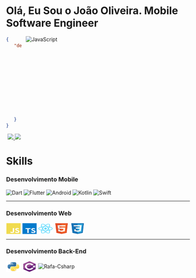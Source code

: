 # Olá, Eu Sou o João Oliveira. Mobile Software Engineer


<img src="https://i.pinimg.com/originals/81/17/8b/81178b47a8598f0c81c4799f2cdd4057.gif" 
padding="10px" style="vertical-align:middle;margin-left:10px" height = "305" width="450px" align="right" alt="JavaScript">

~~~json
{
   "desenvolvedor mobile": {
       "id": 1,
       "nome": "João Oliveira",
       "idade": 44,
       "sexo": "Masculino",
       "profissao": "Mobile Software Engineer"
       "localizacao":[
           {
                "cidade": "Praia Grande",
                "estado": "SP"
           }
       ] 
   }
}
~~~

<div align="center">
  <a href="https://oliveiradg.github.io/Meu-Portifolio/#home">
 <!-- <img height="180em" src="https://github-readme-stats.vercel.app/api?username=oliveiradg&show_icons=true&theme=react&include_all_commits=true&count_private=true"/>-->
  <img height="180em" src="https://github-readme-stats.vercel.app/api/top-langs/?username=oliveiradg&layout=compact&hide=python,css,html,javascript,powershell,cmake,c%2B%2B&theme=react"/>
  <img height='180em' src='https://github-readme-streak-stats.herokuapp.com?user=oliveiradg&theme=react&date_format=j%20M%5B%20Y%5D&fire=DD0000&ring=52DD81&dates=52DD81&stroke=ABCFDD'>
   </a>  
</div>

# Skills

### Desenvolvimento Mobile

<div>
   <img align="center" alt="Dart" height="40" width="40" src="https://cdn.jsdelivr.net/gh/devicons/devicon/icons/dart/dart-plain-wordmark.svg">
   <img align="center" alt="Flutter" height="30" width="40" src="https://cdn.jsdelivr.net/gh/devicons/devicon/icons/flutter/flutter-original.svg">  
   <img align="center" alt="Android" height="40" width="40" src="https://cdn.jsdelivr.net/gh/devicons/devicon/icons/android/android-plain-wordmark.svg">
   <img align="center" alt="Kotlin" height="30" width="40" src="https://cdn.jsdelivr.net/gh/devicons/devicon/icons/kotlin/kotlin-original.svg">
   <img align="center" alt="Swift" height="30" width="40" src="https://cdn.jsdelivr.net/gh/devicons/devicon/icons/swift/swift-original.svg">  
</div>
<hr>

### Desenvolvimento Web 

<div> 
  <img align="center" alt="Js" height="30" width="40" src="https://raw.githubusercontent.com/devicons/devicon/master/icons/javascript/javascript-plain.svg">
  <img align="center" alt="Ts" height="30" width="40" src="https://raw.githubusercontent.com/devicons/devicon/master/icons/typescript/typescript-plain.svg">
  <img align="center" alt="React" height="30" width="40" src="https://raw.githubusercontent.com/devicons/devicon/master/icons/react/react-original.svg">
  <img align="center" alt="HTML" height="30" width="40" src="https://raw.githubusercontent.com/devicons/devicon/master/icons/html5/html5-original.svg">
  <img align="center" alt="CSS" height="30" width="40" src="https://raw.githubusercontent.com/devicons/devicon/master/icons/css3/css3-original.svg">
</div>
<hr>

### Desenvolvimento Back-End

<div>
  <img align="center" alt="Rafa-Python" height="30" width="40" src="https://raw.githubusercontent.com/devicons/devicon/master/icons/python/python-original.svg">
  <img align="center" alt="Rafa-Csharp" height="30" width="40" src="https://raw.githubusercontent.com/devicons/devicon/master/icons/csharp/csharp-original.svg">
  <img align="center" alt="Rafa-Csharp" height="40" width="50" src="https://cdn.jsdelivr.net/gh/devicons/devicon/icons/java/java-original-wordmark.svg" /> 
</div>


<!--
  ![Snake animation](https://github.com/oliveiradg/oliveiradg/blob/output/github-contribution-grid-snake.svg)

<img height="180em" src="https://github-readme-stats-oliveiradg.vercel.app/api?username=oliveiradg&show_icons=true&theme=react&include_all_commits=true&count_private=true"/>
<img height="180em" src="https://github-readme-stats-oliveiradg.vercel.app/api/top-langs/?username=oliveiradg&layout=compact&langs_count=7&theme=react"/>
-->

<!--AU--><!--AU-->
